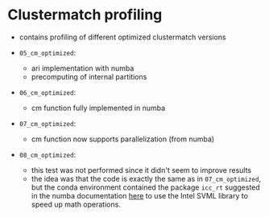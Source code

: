 # Clustermatch profiling

- contains profiling of different optimized clustermatch versions

* `05_cm_optimized`:
  * ari implementation with numba
  * precomputing of internal partitions

* `06_cm_optimized`:
  * cm function fully implemented in numba

* `07_cm_optimized`:
  * cm function now supports parallelization (from numba)

* `08_cm_optimized`:
  * this test was not performed since it didn't seem to improve results 
  * the idea was that the code is exactly the same as in `07_cm_optimized`, but the conda environment contained the
    package `icc_rt` suggested in the numba documentation
    [here](https://numba.pydata.org/numba-doc/latest/user/performance-tips.html#intel-svml)
    to use the Intel SVML library to speed up math operations.
